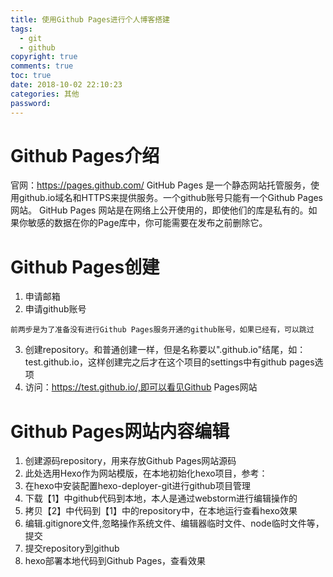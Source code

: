 ```yaml
---
title: 使用Github Pages进行个人博客搭建
tags: 
  - git
  - github
copyright: true
comments: true
toc: true
date: 2018-10-02 22:10:23
categories: 其他
password:
---
```


# Github Pages介绍

官网：https://pages.github.com/
GitHub Pages 是一个静态网站托管服务，使用github.io域名和HTTPS来提供服务。一个github账号只能有一个Github Pages网站。
GitHub Pages 网站是在网络上公开使用的，即使他们的库是私有的。如果你敏感的数据在你的Page库中，你可能需要在发布之前删除它。

# Github Pages创建
1. 申请邮箱
2. 申请github账号
~~~
前两步是为了准备没有进行Github Pages服务开通的github账号，如果已经有，可以跳过
~~~
3. 创建repository。和普通创建一样，但是名称要以".github.io"结尾，如：test.github.io，这样创建完之后才在这个项目的settings中有github pages选项
4. 访问：https://test.github.io/,即可以看见Github Pages网站

# Github Pages网站内容编辑
1. 创建源码repository，用来存放Github Pages网站源码
2. 此处选用Hexo作为网站模版，在本地初始化hexo项目，参考：
3. 在hexo中安装配置hexo-deployer-git进行github项目管理
4. 下载【1】中github代码到本地，本人是通过webstorm进行编辑操作的
5. 拷贝【2】中代码到【1】中的repository中，在本地运行查看hexo效果
6. 编辑.gitignore文件,忽略操作系统文件、编辑器临时文件、node临时文件等，提交
7. 提交repository到github
8. hexo部署本地代码到Github Pages，查看效果


